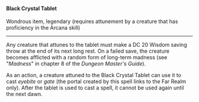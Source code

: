 #### Black Crystal Tablet

Wondrous item, legendary (requires attunement by a creature that has proficiency in the <span class="help help--hover" onmouseover="Renderer.hover.pHandleLinkMouseOver(event, this)" onmouseleave="Renderer.hover.handleLinkMouseLeave(event, this)" onmousemove="Renderer.hover.handleLinkMouseMove(event, this)" data-vet-page="skill" data-vet-source="PHB" data-vet-hash="arcana_phb"  data-vet-is-faux-page="true" ontouchstart="Renderer.hover.handleTouchStart(event, this)" >Arcana</span> skill)

---

Any creature that attunes to the tablet must make a DC 20 Wisdom saving throw at the end of its next long rest. On a failed save, the creature becomes afflicted with a random form of long-term madness (see "*Madness*" in chapter 8 of the *Dungeon Master's Guide*).

As an action, a creature attuned to the Black Crystal Tablet can use it to cast *eyebite* or *gate* (the portal created by this spell links to the Far Realm only). After the tablet is used to cast a spell, it cannot be used again until the next dawn.